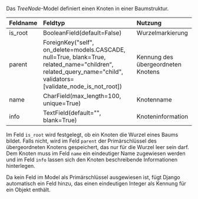 Das *TreeNode*-Model definiert einen Knoten in einer Baumstruktur.

| Feldname | Feldtyp | Nutzung |
| :--- | :--- | :--- |
| is_root | BooleanField(default=False) | Wurzelmarkierung |
| parent | ForeignKey("self", on_delete=models.CASCADE, null=True, blank=True, related_name="children“, related_query_name="child", validators=[validate_node_is_not_root]) | Kennung des übergeordneten Knotens |
| name | CharField(max_length=100, unique=True) | Knotenname |
| info | TextField(default="", blank=True) | Knoteninformation |

Im Feld `is_root` wird festgelegt, ob ein Knoten die Wurzel eines Baums bildet. Falls nicht, wird im Feld
`parent` der Primärschlüssel des übergeordneten Knotens gespeichert, das nur für die Wurzel leer sein darf.
Dem Knoten muss im Feld `name` ein eindeutiger Name zugewiesen werden und im Feld `info` lassen sich den
Knoten beschreibende Informationen hinterlegen.

Da kein Feld im Model als Primärschlüssel ausgewiesen ist, fügt Django automatisch ein Feld hinzu, das einen
eindeutigen Integer als Kennung für ein Objekt enthält.
